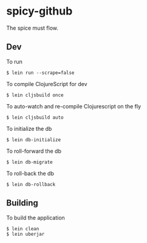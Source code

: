 # spicy-github

The spice must flow.

## Dev

To run

    $ lein run --scrape=false

To compile ClojureScript for dev

    $ lein cljsbuild once

To auto-watch and re-compile Clojurescript on the fly

    $ lein cljsbuild auto

To initialize the db
    
    $ lein db-initialize

To roll-forward the db

    $ lein db-migrate

To roll-back the db

    $ lein db-rollback

## Building

To build the application

    $ lein clean
    $ lein uberjar